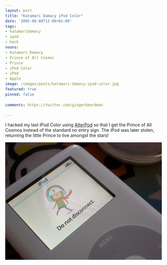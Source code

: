 ```yaml
---
layout: post
title: "Katamari Damacy iPod Color"
date: '2005-08-08T12:00+01:00'
tags:
- katamaridamacy
- ipod
- hack
nouns:
- Katamari Damacy
- Prince of All Cosmos
- Prince
- iPod Color
- iPod
- Apple
image: /images/posts/katamari-damacy-ipod-color.jpg
featured: true
pinned: false

comments: https://twitter.com/gingerbeardman

---
```


I hacked my last iPod Color using [AlterPod](http://osx.iusethis.com/app/alterpod) so that I get the Prince of All Cosmos instead of the standard no entry sign. The iPod was later stolen, returning the little Prince to live amongst the stars!

![JPG](/images/posts/katamari-damacy-ipod-color.jpg)
